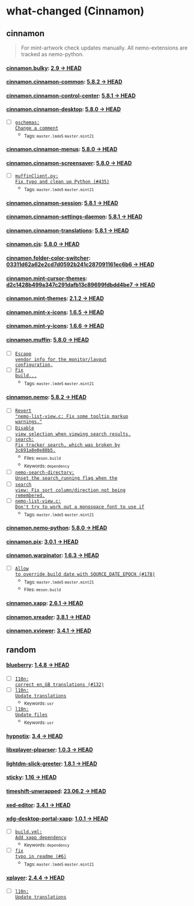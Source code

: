 # what-changed (Cinnamon)
## cinnamon
> For mint-artwork check updates manually. All nemo-extensions are tracked as nemo-python.

#### [cinnamon.bulky](https://github.com/linuxmint/bulky): [2.9 → HEAD](https://github.com/linuxmint/bulky/compare/2.9...HEAD)


#### [cinnamon.cinnamon-common](https://github.com/linuxmint/cinnamon): [5.8.2 → HEAD](https://github.com/linuxmint/cinnamon/compare/5.8.2...HEAD)


#### [cinnamon.cinnamon-control-center](https://github.com/linuxmint/cinnamon-control-center): [5.8.1 → HEAD](https://github.com/linuxmint/cinnamon-control-center/compare/5.8.1...HEAD)


#### [cinnamon.cinnamon-desktop](https://github.com/linuxmint/cinnamon-desktop): [5.8.0 → HEAD](https://github.com/linuxmint/cinnamon-desktop/compare/5.8.0...HEAD)

- [ ] [<code>gschemas: Change a comment</code>](https://github.com/linuxmint/cinnamon-desktop/commit/3486cb0f0904b07836692682659ba73413389824)
  - <sub>Tags: <code>master.lmde5</code> <code>master.mint21</code></sub>

#### [cinnamon.cinnamon-menus](https://github.com/linuxmint/cinnamon-menus): [5.8.0 → HEAD](https://github.com/linuxmint/cinnamon-menus/compare/5.8.0...HEAD)


#### [cinnamon.cinnamon-screensaver](https://github.com/linuxmint/cinnamon-screensaver): [5.8.0 → HEAD](https://github.com/linuxmint/cinnamon-screensaver/compare/5.8.0...HEAD)

- [ ] [<code>muffinClient.py: Fix typo and clean up Python (#435)</code>](https://github.com/linuxmint/cinnamon-screensaver/commit/84cf44a694b51c39418441af357f95fa3fe7d0a3)
  - <sub>Tags: <code>master.lmde5</code> <code>master.mint21</code></sub>

#### [cinnamon.cinnamon-session](https://github.com/linuxmint/cinnamon-session): [5.8.1 → HEAD](https://github.com/linuxmint/cinnamon-session/compare/5.8.1...HEAD)


#### [cinnamon.cinnamon-settings-daemon](https://github.com/linuxmint/cinnamon-settings-daemon): [5.8.1 → HEAD](https://github.com/linuxmint/cinnamon-settings-daemon/compare/5.8.1...HEAD)


#### [cinnamon.cinnamon-translations](https://github.com/linuxmint/cinnamon-translations): [5.8.1 → HEAD](https://github.com/linuxmint/cinnamon-translations/compare/5.8.1...HEAD)


#### [cinnamon.cjs](https://github.com/linuxmint/cjs): [5.8.0 → HEAD](https://github.com/linuxmint/cjs/compare/5.8.0...HEAD)


#### [cinnamon.folder-color-switcher](https://github.com/linuxmint/folder-color-switcher): [03311d62a62e2cd7d0592b241c287091161ec6b6 → HEAD](https://github.com/linuxmint/folder-color-switcher/compare/03311d62a62e2cd7d0592b241c287091161ec6b6...HEAD)


#### [cinnamon.mint-cursor-themes](https://github.com/linuxmint/mint-cursor-themes): [d2c1428b499a347c291dafb13c89699fdbdd4be7 → HEAD](https://github.com/linuxmint/mint-cursor-themes/compare/d2c1428b499a347c291dafb13c89699fdbdd4be7...HEAD)


#### [cinnamon.mint-themes](https://github.com/linuxmint/mint-themes): [2.1.2 → HEAD](https://github.com/linuxmint/mint-themes/compare/2.1.2...HEAD)


#### [cinnamon.mint-x-icons](https://github.com/linuxmint/mint-x-icons): [1.6.5 → HEAD](https://github.com/linuxmint/mint-x-icons/compare/1.6.5...HEAD)


#### [cinnamon.mint-y-icons](https://github.com/linuxmint/mint-y-icons): [1.6.6 → HEAD](https://github.com/linuxmint/mint-y-icons/compare/1.6.6...HEAD)


#### [cinnamon.muffin](https://github.com/linuxmint/muffin): [5.8.0 → HEAD](https://github.com/linuxmint/muffin/compare/5.8.0...HEAD)

- [ ] [<code>Escape vendor info for the monitor/layout configuration,</code>](https://github.com/linuxmint/muffin/commit/917f13cf8b25d354cf9f69ad7df435f6329ad7a3)
- [ ] [<code>Fix build...</code>](https://github.com/linuxmint/muffin/commit/acc95d2b3219b7973628240461073510fbed4ac1)
  - <sub>Tags: <code>master.lmde5</code> <code>master.mint21</code></sub>

#### [cinnamon.nemo](https://github.com/linuxmint/nemo): [5.8.2 → HEAD](https://github.com/linuxmint/nemo/compare/5.8.2...HEAD)

- [ ] [<code>Revert "nemo-list-view.c: Fix some tooltip markup warnings."</code>](https://github.com/linuxmint/nemo/commit/c39f0f2d1b93c42ab168dcc8c645910816221e48)
- [ ] [<code>Disable view selection when viewing search results.</code>](https://github.com/linuxmint/nemo/commit/dfb5375532ab1a0e441f98e427ca446051ee81b9)
- [ ] [<code>search: Fix tracker search, which was broken by 3c691a8e0e80b5.</code>](https://github.com/linuxmint/nemo/commit/b03e84191b4256d12b14bbbb5d7d6d9b78dc164f)
  - <sub>Files: <code>meson.build</code></sub>
  - <sub>Keywords: <code>dependency</code></sub>
- [ ] [<code>nemo-search-directory: Unset the search_running flag when the</code>](https://github.com/linuxmint/nemo/commit/fc1a807f2ffe45c71f80fffeed0b92f21f4cc3d2)
- [ ] [<code>search view: Fix sort column/direction not being remembered.</code>](https://github.com/linuxmint/nemo/commit/9f2db6a0efb3d26351b07089974e2923d8639121)
- [ ] [<code>nemo-list-view.c: Don't try to work out a monospace font to use if</code>](https://github.com/linuxmint/nemo/commit/478d688fe200a600edcb39f5d53cdfd71f908326)
  - <sub>Tags: <code>master.lmde5</code> <code>master.mint21</code></sub>

#### [cinnamon.nemo-python](https://github.com/linuxmint/nemo-extensions): [5.8.0 → HEAD](https://github.com/linuxmint/nemo-extensions/compare/5.8.0...HEAD)


#### [cinnamon.pix](https://github.com/linuxmint/pix): [3.0.1 → HEAD](https://github.com/linuxmint/pix/compare/3.0.1...HEAD)


#### [cinnamon.warpinator](https://github.com/linuxmint/warpinator): [1.6.3 → HEAD](https://github.com/linuxmint/warpinator/compare/1.6.3...HEAD)

- [ ] [<code>Allow to override build date with SOURCE_DATE_EPOCH (#178)</code>](https://github.com/linuxmint/warpinator/commit/22c8b39dc1df6241be1b0175099477cbcc0dd80e)
  - <sub>Tags: <code>master.lmde5</code> <code>master.mint21</code></sub>
  - <sub>Files: <code>meson.build</code></sub>

#### [cinnamon.xapp](https://github.com/linuxmint/xapp): [2.6.1 → HEAD](https://github.com/linuxmint/xapp/compare/2.6.1...HEAD)


#### [cinnamon.xreader](https://github.com/linuxmint/xreader): [3.8.1 → HEAD](https://github.com/linuxmint/xreader/compare/3.8.1...HEAD)


#### [cinnamon.xviewer](https://github.com/linuxmint/xviewer): [3.4.1 → HEAD](https://github.com/linuxmint/xviewer/compare/3.4.1...HEAD)

## random

#### [blueberry](https://github.com/linuxmint/blueberry): [1.4.8 → HEAD](https://github.com/linuxmint/blueberry/compare/1.4.8...HEAD)

- [ ] [<code>I10n: correct en_GB translations (#132)</code>](https://github.com/linuxmint/blueberry/commit/26e5e1368ddf8a37d71825055638b96d3e3bd823)
- [ ] [<code>l10n: Update translations</code>](https://github.com/linuxmint/blueberry/commit/18337ce002b94a6337b495e507166228c9c23eea)
  - <sub>Keywords: <code>usr</code></sub>
- [ ] [<code>l10n: Update files</code>](https://github.com/linuxmint/blueberry/commit/dc93fb9fb015a9dbb02560b2f7e811ca5b01ebfc)
  - <sub>Keywords: <code>usr</code></sub>

#### [hypnotix](https://github.com/linuxmint/hypnotix): [3.4 → HEAD](https://github.com/linuxmint/hypnotix/compare/3.4...HEAD)


#### [libxplayer-plparser](https://github.com/linuxmint/xplayer-plparser): [1.0.3 → HEAD](https://github.com/linuxmint/xplayer-plparser/compare/1.0.3...HEAD)


#### [lightdm-slick-greeter](https://github.com/linuxmint/slick-greeter): [1.8.1 → HEAD](https://github.com/linuxmint/slick-greeter/compare/1.8.1...HEAD)


#### [sticky](https://github.com/linuxmint/sticky): [1.16 → HEAD](https://github.com/linuxmint/sticky/compare/1.16...HEAD)


#### [timeshift-unwrapped](https://github.com/linuxmint/timeshift): [23.06.2 → HEAD](https://github.com/linuxmint/timeshift/compare/23.06.2...HEAD)


#### [xed-editor](https://github.com/linuxmint/xed): [3.4.1 → HEAD](https://github.com/linuxmint/xed/compare/3.4.1...HEAD)


#### [xdg-desktop-portal-xapp](https://github.com/linuxmint/xdg-desktop-portal-xapp): [1.0.1 → HEAD](https://github.com/linuxmint/xdg-desktop-portal-xapp/compare/1.0.1...HEAD)

- [ ] [<code>build.yml: Add xapp dependency</code>](https://github.com/linuxmint/xdg-desktop-portal-xapp/commit/630f55ba1bb6b6d3cff65bf619af8315b6684ef4)
  - <sub>Keywords: <code>dependency</code></sub>
- [ ] [<code>fix typo in readme (#6)</code>](https://github.com/linuxmint/xdg-desktop-portal-xapp/commit/704344bd257a9d0d46c02d5511f6aa3aacd7053c)
  - <sub>Tags: <code>master.lmde5</code> <code>master.mint21</code></sub>

#### [xplayer](https://github.com/linuxmint/xplayer): [2.4.4 → HEAD](https://github.com/linuxmint/xplayer/compare/2.4.4...HEAD)

- [ ] [<code>l10n: Update translations</code>](https://github.com/linuxmint/xplayer/commit/cb4fb8552dcc49f0ff7e4a53b968a639cf7b3564)
